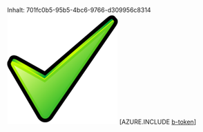 Inhalt: 701fc0b5-95b5-4bc6-9766-d309956c8314![Bild](82a9e6e1-e93f-4786-a3a3-9a1f99c89c3a.png)
[AZURE.INCLUDE [b-token](908ed583-13ea-43e4-9176-c315ea5c937c.md)]
